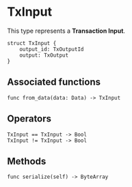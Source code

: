 # TxInput

This type represents a **Transaction Input**.

```helios
struct TxInput {
    output_id: TxOutputId
    output: TxOutput
}
```

## Associated functions
```helios
func from_data(data: Data) -> TxInput
```

## Operators

```helios
TxInput == TxInput -> Bool
TxInput != TxInput -> Bool
```

## Methods

```helios
func serialize(self) -> ByteArray
```
